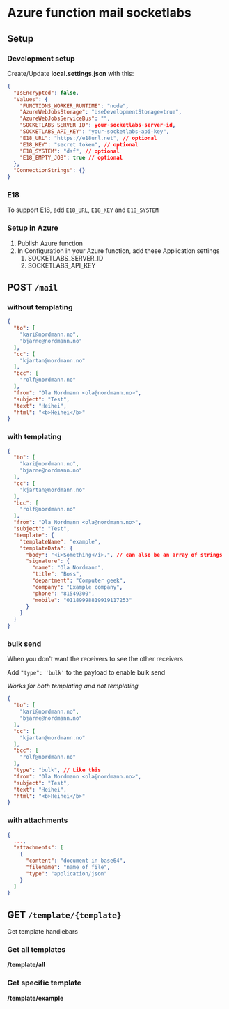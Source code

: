 # Azure function mail socketlabs

## Setup

### Development setup

Create/Update **local.settings.json** with this:
```json
{
  "IsEncrypted": false,
  "Values": {
    "FUNCTIONS_WORKER_RUNTIME": "node",
    "AzureWebJobsStorage": "UseDevelopmentStorage=true",
    "AzureWebJobsServiceBus": "",
    "SOCKETLABS_SERVER_ID": your-socketlabs-server-id,
    "SOCKETLABS_API_KEY": "your-socketlabs-api-key",
    "E18_URL": "https://e18url.net", // optional
    "E18_KEY": "secret token", // optional
    "E18_SYSTEM": "dsf", // optional
    "E18_EMPTY_JOB": true // optional
  },
  "ConnectionStrings": {}
}
```

### E18

To support [E18](https://github.com/vtfk/e18-node#usage), add `E18_URL`, `E18_KEY` and `E18_SYSTEM`

### Setup in Azure

1. Publish Azure function
1. In Configuration in your Azure function, add these Application settings
    1. SOCKETLABS_SERVER_ID
    1. SOCKETLABS_API_KEY

## **POST** `/mail`

### without templating

```json
{
  "to": [
    "kari@nordmann.no",
    "bjarne@nordmann.no"
  ],
  "cc": [
    "kjartan@nordmann.no"
  ],
  "bcc": [
    "rolf@nordmann.no"
  ],
  "from": "Ola Nordmann <ola@nordmann.no>",
  "subject": "Test",
  "text": "Heihei",
  "html": "<b>Heihei</b>"
}
```

### with templating

```json
{
  "to": [
    "kari@nordmann.no",
    "bjarne@nordmann.no"
  ],
  "cc": [
    "kjartan@nordmann.no"
  ],
  "bcc": [
    "rolf@nordmann.no"
  ],
  "from": "Ola Nordmann <ola@nordmann.no>",
  "subject": "Test",
  "template": {
    "templateName": "example",
    "templateData": {
      "body": "<i>Something</i>.", // can also be an array of strings
      "signature": {
        "name": "Ola Nordmann",
        "title": "Boss",
        "department": "Computer geek",
        "company": "Example company",
        "phone": "81549300",
        "mobile": "01189998819919117253"
      }
    }
  }
}
```

### bulk send
When you don't want the receivers to see the other receivers

Add `"type": 'bulk'` to the payload to enable bulk send

*Works for both templating and not templating*


```json
{
  "to": [
    "kari@nordmann.no",
    "bjarne@nordmann.no"
  ],
  "cc": [
    "kjartan@nordmann.no"
  ],
  "bcc": [
    "rolf@nordmann.no"
  ],
  "type": "bulk", // Like this
  "from": "Ola Nordmann <ola@nordmann.no>",
  "subject": "Test",
  "text": "Heihei",
  "html": "<b>Heihei</b>"
}
```


### with attachments

```json
{
  ...,
  "attachments": [
    {
      "content": "document in base64",
      "filename": "name of file",
      "type": "application/json"
    }
  ]
}
```

## **GET** `/template/{template}`

Get template handlebars

### Get all templates

**/template/all**


### Get specific template

**/template/example**
